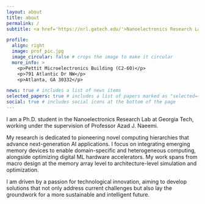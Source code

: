 ```yaml
---
layout: about
title: about
permalink: /
subtitle: <a href='https://nrl.gatech.edu/'>Nanoelectronics Research Lab</a>. Georgia Tech. GA. USA.

profile:
  align: right
  image: prof_pic.jpg
  image_circular: false # crops the image to make it circular
  more_info: >
    <p>Pettit Microelectronics Building (C2-60)</p>
    <p>791 Atlantic Dr NW</p>
    <p>Atlanta, GA 30332</p>

news: true # includes a list of news items
selected_papers: true # includes a list of papers marked as "selected={true}"
social: true # includes social icons at the bottom of the page
---
```



I am a Ph.D. student in the Nanoelectronics Research Lab at Georgia Tech, working under the supervision of Professor Azad J. Naeemi.

My research is dedicated to pioneering novel computing hierarchies that advance next-generation AI applications. I focus on integrating emerging memory devices to enable domain-specific and heterogeneous computing, alongside optimizing digital ML hardware accelerators. My work spans from macro design at the memory array level to architecture-level simulation and optimization.

I am driven by a passion for technological innovation, aiming to develop solutions that not only address current challenges but also lay the groundwork for a more sustainable and intelligent future.
